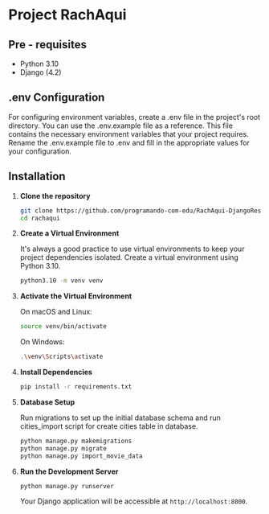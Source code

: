 # Project RachAqui
## Pre - requisites

- Python 3.10
- Django (4.2)

## .env Configuration
For configuring environment variables, create a .env file in the project's root directory. You can use the .env.example file as a reference. This file contains the necessary environment variables that your project requires. Rename the .env.example file to .env and fill in the appropriate values for your configuration.

## Installation

1. **Clone the repository**

    ```bash
    git clone https://github.com/programando-com-edu/RachAqui-DjangoRest.git
    cd rachaqui
    ```

2. **Create a Virtual Environment**

    It's always a good practice to use virtual environments to keep your project dependencies isolated. Create a virtual environment using Python 3.10.

    ```bash
    python3.10 -m venv venv
    ```

3. **Activate the Virtual Environment**

    On macOS and Linux:

    ```bash
    source venv/bin/activate
    ```

    On Windows:

    ```bash
    .\venv\Scripts\activate
    ```

4. **Install Dependencies**

    ```bash
    pip install -r requirements.txt
    ```

5. **Database Setup**

    Run migrations to set up the initial database schema and run cities_import script for create cities table in database.

    ```bash
    python manage.py makemigrations
    python manage.py migrate
    python manage.py import_movie_data
    ```

6. **Run the Development Server**

    ```bash
    python manage.py runserver
    ```

    Your Django application will be accessible at `http://localhost:8000`.

